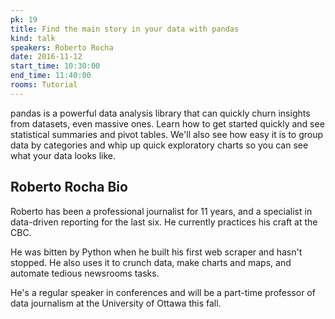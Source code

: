```yaml
---
pk: 19
title: Find the main story in your data with pandas
kind: talk
speakers: Roberto Rocha
date: 2016-11-12
start_time: 10:30:00
end_time: 11:40:00
rooms: Tutorial
---
```


pandas is a powerful data analysis library that can quickly churn insights from datasets, even massive ones. Learn how to get started quickly and see statistical summaries and pivot tables. We'll also see how easy it is to group data by categories and whip up quick exploratory charts so you can see what your data looks like.

## Roberto Rocha Bio

Roberto has been a professional journalist for 11 years, and a specialist in data-driven reporting for the last six. He currently practices his craft at the CBC.

He was bitten by Python when he built his first web scraper and hasn't stopped. He also uses it to crunch data, make charts and maps, and automate tedious newsrooms tasks.

He's a regular speaker in conferences and will be a part-time professor of data journalism at the University of Ottawa this fall.
